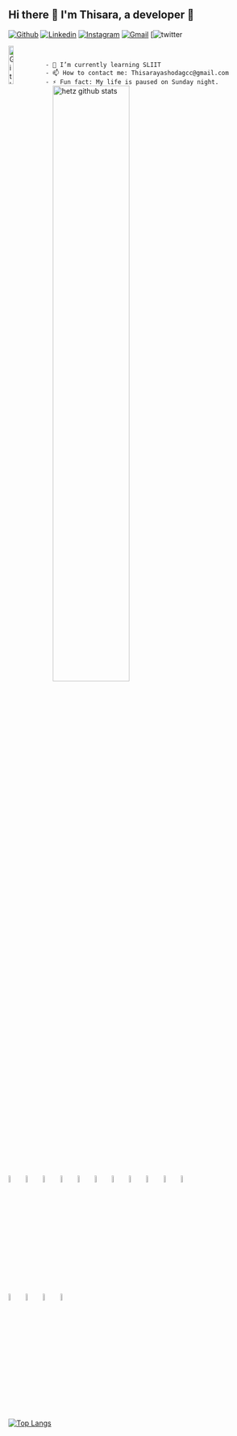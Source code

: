 ## Hi there 👋 I'm Thisara, a developer 🚩
[![Github](https://img.shields.io/badge/-Github-000?style=flat&logo=Github&logoColor=white)](https://github.com/Thisarahetz)
[![Linkedin](https://img.shields.io/badge/-LinkedIn-blue?style=flat&logo=Linkedin&logoColor=white)](https://www.linkedin.com/in/thisara-hettikankanama-2095221a1)
[![Instagram](https://img.shields.io/badge/-Instagram-c13584?style=flat&labelColor=c13584&logo=instagram&logoColor=white)](https://www.instagram.com/thisara_hetz/)
[![Gmail](https://img.shields.io/badge/-Gmail-c14438?style=flat&logo=Gmail&logoColor=white)](thisarahetz:thisarayashodagcc@gmaiol.com)
[![twitter](https://img.shields.io/twitter/url?color=blue&label=twitter&logo=twitter&style=social&url=https%3A%2F%2Ftwitter.com%2FThisaraY)

<img width="14%" align="left" alt="Github" src="https://user-images.githubusercontent.com/43540833/134821764-f4cb1d62-d7fb-40d6-b6df-6fc96768d1c2.gif"/>

<br/>
<code>
- 🌱 I’m currently learning SLIIT
- 📫 How to contact me: Thisarayashodagcc@gmail.com
- ⚡ Fun fact: My life is paused on Sunday night.
  </code>
  <img width="55%" align="center" alt="hetz github stats" src="https://github-readme-stats.vercel.app/api?username=Thisarahetz&show_icons=true&hide_border=true&theme=radical"/>

<code><img width="6%" src="https://www.vectorlogo.zone/logos/java/java-vertical.svg"></code>
<code><img width="6%" src="https://www.vectorlogo.zone/logos/reactjs/reactjs-ar21.svg"></code>
<code><img width="6%" src="https://www.vectorlogo.zone/logos/springio/springio-ar21.svg"></code>
<code><img width="6%" src="https://www.vectorlogo.zone/logos/vuejs/vuejs-ar21.svg"></code>
<code><img width="6%" src="https://www.vectorlogo.zone/logos/nodejs/nodejs-ar21.svg"></code>
<code><img width="6%" src="https://www.vectorlogo.zone/logos/android/android-ar21.svg"></code>
<code><img width="6%" src="https://www.vectorlogo.zone/logos/expressjs/expressjs-ar21.svg"></code>
<code><img width="6%" src="https://www.vectorlogo.zone/logos/gnu_bash/gnu_bash-ar21.svg"></code>
<code><img width="6%" src="https://www.vectorlogo.zone/logos/javascript/javascript-ar21.svg"></code>
<code><img width="6%" src="https://www.vectorlogo.zone/logos/typescriptlang/typescriptlang-ar21.svg"></code>
<code><img width="6%" src="https://www.vectorlogo.zone/logos/gnu_bash/gnu_bash-ar21.svg"></code>
<br/>
<code><img width="6%" src="https://www.vectorlogo.zone/logos/jupyter/jupyter-ar21.svg"></code>
<code><img width="6%" src="https://www.vectorlogo.zone/logos/firebase/firebase-ar21.svg"></code>
<code><img width="6%" src="https://www.vectorlogo.zone/logos/mongodb/mongodb-ar21.svg"></code>
<code><img width="6%" src="https://www.vectorlogo.zone/logos/mysql/mysql-ar21.svg"></code>


[![Top Langs](https://github-readme-stats.vercel.app/api/top-langs/?username=Thisarahetz&layout=compact)](https://github.com/Thisarahetz)


